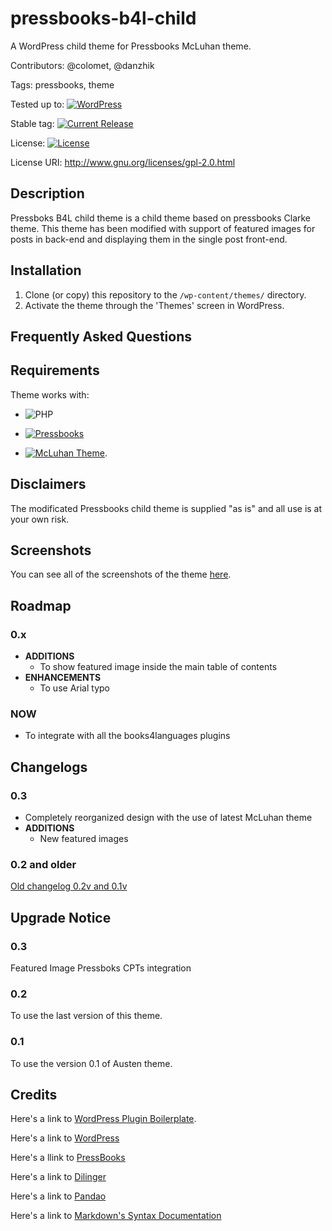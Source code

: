 # pressbooks-b4l-child

A WordPress child theme for Pressbooks McLuhan theme.

Contributors: @colomet,  @danzhik 

Tags: pressbooks, theme

Tested up to: [![WordPress](https://img.shields.io/badge/Wordpress-4.9.5-green.svg)](https://codex.wordpress.org/Version_4.9.5)


Stable tag: [![Current Release](https://img.shields.io/github/release/Books4Languages/pressbooks-books4languages.svg)](https://github.com/Books4Languages/pressbooks-books4languages/releases/latest/)

License:  [![License](https://img.shields.io/badge/license-GPL--2.0%2B-red.svg)](https://github.com/Books4Languages/pressbooks-books4languages/blob/master/license.txt)

License URI: http://www.gnu.org/licenses/gpl-2.0.html

## Description  

Pressboks B4L child theme is a child theme based on pressbooks Clarke theme. This theme has been modified with support of featured images for posts in back-end and displaying them in the single post front-end.  

## Installation 
1. Clone (or copy) this repository to the ```/wp-content/themes/``` directory.
2. Activate the theme through the 'Themes' screen in WordPress.

## Frequently Asked Questions 


## Requirements 
Theme works with:

- ![PHP](https://img.shields.io/badge/PHP-7.0-blue.svg)

- [![Pressbooks](https://img.shields.io/badge/Pressbooks-V%205.3.0-red.svg)](https://github.com/pressbooks/pressbooks/releases)


- [![McLuhan Theme](https://img.shields.io/badge/McLuhanTheme-V%202.3.0-red.svg)](https://github.com/pressbooks/pressbooks-book/releases).

## Disclaimers 
The modificated Pressbooks child theme is supplied "as is" and all use is at your own risk.

## Screenshots 
You can see all of the screenshots of the theme [here](https://github.com/my-language-skills/pressbooks-b4l-child/blob/developer/books-for-languages-theme/screeenshots/screenshots.md).
## Roadmap
### 0.x
* **ADDITIONS**
    * To show featured image inside the main table of contents
* **ENHANCEMENTS**
    * To use Arial typo
    
### NOW
* To integrate with all the books4languages plugins     

## Changelogs
### 0.3
* Completely reorganized design with the use of latest McLuhan theme
* **ADDITIONS**
    * New featured images

### 0.2 and older
[Old changelog 0.2v and 0.1v ](https://github.com/my-language-skills/pressbooks-b4l-child/blob/developer/books-for-languages-theme/doc/old-changelog-0.1-0.2.md)        


## Upgrade Notice 
### 0.3
Featured Image Pressboks CPTs integration

### 0.2
To use the last version of this theme.

### 0.1
To use the version 0.1 of  Austen theme.

## Credits 
Here's a link to [WordPress Plugin Boilerplate](http://wppb.io/).

Here's a link to [WordPress](https://wordpress.org/)

Here's a llink to [PressBooks](https://pressbooks.org/get-involved/)

Here's a link to [Dilinger](http://dillinger.io/)

Here's a link to [Pandao](https://pandao.github.io/editor.md/en.html)

Here's a link to [Markdown's Syntax Documentation](https://daringfireball.net/projects/markdown/syntax)



